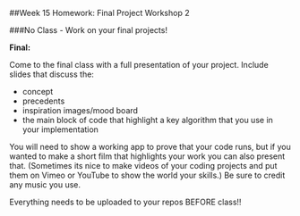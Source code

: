 
##Week 15 Homework: Final Project Workshop 2


###No Class - Work on your final projects!
  

**Final:**


Come to the final class with a full presentation of your project. Include slides that discuss the: 

*	concept
*	precedents
*	inspiration images/mood board
*	the main block of code that highlight a key algorithm that you use in your implementation

You will need to show a working app to prove that your code runs, but if you wanted to make a short film that highlights your work you can also present that. (Sometimes its nice to make videos of your coding projects and put them on Vimeo or YouTube to show the world your skills.) Be sure to credit any music you use. 

Everything needs to be uploaded to your repos BEFORE class!! 



